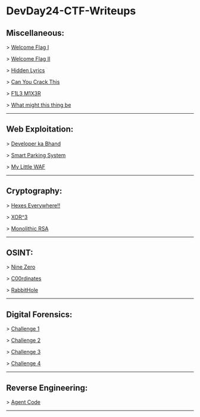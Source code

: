 # DevDay24-CTF-Writeups

## Miscellaneous:
\> [Welcome Flag I](https://github.com/0xZainRaza/DevDay24-CTF-Writeups/blob/main/Miscellaneous/Welcome%20Flag%20I/Readme.md)

\> [Welcome Flag II](https://github.com/0xZainRaza/DevDay24-CTF-Writeups/blob/main/Miscellaneous/Welcome%20Flag%20II/Readme.md)

\> [Hidden Lyrics](https://github.com/0xZainRaza/DevDay24-CTF-Writeups/blob/main/Miscellaneous/hidden_lyrics/Readme.md)

\> [Can You Crack This](https://github.com/0xZainRaza/DevDay24-CTF-Writeups/blob/main/Miscellaneous/Can%20You%20Crack%20This/Readme.md)

\> [F1L3 M1X3R](https://github.com/0xZainRaza/DevDay24-CTF-Writeups/blob/main/Miscellaneous/F1L3%20M1X3R/Readme.md)

\> [What might this thing be](https://github.com/0xZainRaza/DevDay24-CTF-Writeups/blob/main/Miscellaneous/What%20might%20this%20thing%20be/Readme.md)


---------------------------------------------

## Web Exploitation:
\> [Developer ka Bhand](https://github.com/0xZainRaza/DevDay24-CTF-Writeups/blob/main/Web%20Expliotation/Developer%20ka%20Bhand/Readme.md)

\> [Smart Parking System](https://github.com/0xZainRaza/DevDay24-CTF-Writeups/blob/main/Web%20Expliotation/Smart%20Parking%20System/Readme.md)

\> [My Little WAF](https://github.com/0xZainRaza/DevDay24-CTF-Writeups/blob/main/Web%20Expliotation/My%20Little%20WAF/Readme.md)

---------------------------------------------
## Cryptography:
\> [Hexes Everywhere!!](https://github.com/0xZainRaza/DevDay24-CTF-Writeups/blob/main/Cryptography/Hexes%20Everywhere.md)

\> [XOR^3](https://github.com/0xZainRaza/DevDay24-CTF-Writeups/blob/main/Cryptography/XOR%5E3/Readme.md)

\> [Monolithic RSA](https://github.com/0xZainRaza/DevDay24-CTF-Writeups/blob/main/Cryptography/Monolithic%20RSA/Readme.md)


---------------------------------------------

## OSINT:
\> [Nine Zero](https://github.com/0xZainRaza/DevDay24-CTF-Writeups/blob/main/OSINT/Nine%20Zero/Readme.md)

\> [C00rdinates](https://github.com/0xZainRaza/DevDay24-CTF-Writeups/blob/main/OSINT/Challenge%202/Readme.md)

\> [RabbitHole](https://github.com/0xZainRaza/DevDay24-CTF-Writeups/blob/main/OSINT/Challenge%203/Readme.md)


---------------------------------------------



## Digital Forensics:
\> [Challenge 1](link)

\> [Challenge 2](link)

\> [Challenge 3](link)

\> [Challenge 4](link)

---------------------------------------------

## Reverse Engineering:

\> [Agent Code](https://github.com/0xZainRaza/DevDay24-CTF-Writeups/blob/main/Reverse%20Engineering/Agent%20Code/Readme.md)


---------------------------------------------


